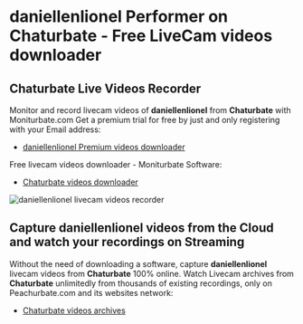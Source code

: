 # daniellenlionel Performer on Chaturbate - Free LiveCam videos downloader

## Chaturbate Live Videos Recorder

Monitor and record livecam videos of **daniellenlionel** from **Chaturbate** with Moniturbate.com
Get a premium trial for free by just and only registering with your Email address:
* [daniellenlionel Premium videos downloader](https://moniturbate.com/request-demo-licence-key.html)

Free livecam videos downloader - Moniturbate Software:
* [Chaturbate videos downloader](https://moniturbate.com/moniturbate-download-software.html)

![daniellenlionel livecam videos recorder](https://peachurnet.com/templates/moniturbate-software.png)


## Capture daniellenlionel videos from the Cloud and watch your recordings on Streaming

Without the need of downloading a software, capture **daniellenlionel** livecam videos from **Chaturbate** 100% online.
Watch Livecam archives from **Chaturbate** unlimitedly from thousands of existing recordings, only on Peachurbate.com and its websites network:
* [Chaturbate videos archives](https://peachurnet.com/)
